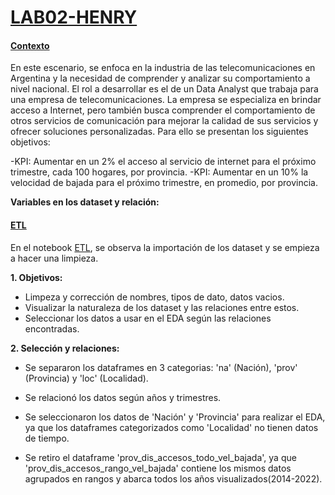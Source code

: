# [LAB02-HENRY](https://github.com/CarlosHadla/Proyecto-Telecomunicaciones-Carlos-Hadla#LAB02-HENRY)

#### [**Contexto**](https://github.com/CarlosHadla/Proyecto-Telecomunicaciones-Carlos-Hadla#contexto)

En este escenario, se enfoca en la industria de las telecomunicaciones en Argentina y la necesidad de comprender y analizar su comportamiento a nivel nacional. El rol a desarrollar es el de un Data Analyst que trabaja para una empresa de telecomunicaciones. La empresa se especializa en brindar acceso a Internet, pero también busca comprender el comportamiento de otros servicios de comunicación para mejorar la calidad de sus servicios y ofrecer soluciones personalizadas.
Para ello se presentan los siguientes objetivos:

-KPI: Aumentar en un 2% el acceso al servicio de internet para el próximo trimestre, cada 100 hogares, por provincia.
-KPI: Aumentar en un 10% la velocidad de bajada para el próximo trimestre, en promedio, por provincia.

**Variables en los dataset y relación:**




#### [**ETL**](https://github.com/CarlosHadla/Proyecto-Telecomunicaciones-Carlos-Hadla#etl)

En el notebook [ETL](https://github.com/CarlosHadla/Proyecto-Telecomunicaciones-Carlos-Hadla/blob/main/ETLySeleccionDeDatos.ipynb), se observa la importación de los dataset y se empieza a hacer una limpieza.

**1. Objetivos:**

- Limpeza y corrección de nombres, tipos de dato, datos vacios.  
- Visualizar la naturaleza de los dataset y las relaciones entre estos.
- Seleccionar los datos a usar en el EDA según las relaciones encontradas.

**2. Selección y relaciones:** 

- Se separaron los dataframes en 3 categorias: 'na' (Nación), 'prov' (Provincia) y 'loc' (Localidad).
- Se relacionó los datos según años y trimestres.

- Se seleccionaron los datos de 'Nación' y 'Provincia' para realizar el EDA, ya que los dataframes categorizados como 'Localidad' no tienen datos de tiempo.
- Se retiro el dataframe 'prov_dis_accesos_todo_vel_bajada', ya que 'prov_dis_accesos_rango_vel_bajada' contiene los mismos datos agrupados en rangos y abarca todos los años visualizados(2014-2022).

